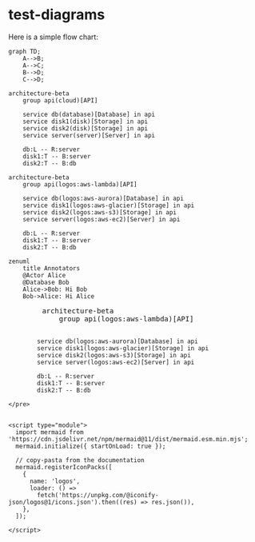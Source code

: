 # test-diagrams

Here is a simple flow chart:

```mermaid
graph TD;
    A-->B;
    A-->C;
    B-->D;
    C-->D;
```

```mermaid
architecture-beta
    group api(cloud)[API]

    service db(database)[Database] in api
    service disk1(disk)[Storage] in api
    service disk2(disk)[Storage] in api
    service server(server)[Server] in api

    db:L -- R:server
    disk1:T -- B:server
    disk2:T -- B:db

```

```mermaid
architecture-beta
    group api(logos:aws-lambda)[API]

    service db(logos:aws-aurora)[Database] in api
    service disk1(logos:aws-glacier)[Storage] in api
    service disk2(logos:aws-s3)[Storage] in api
    service server(logos:aws-ec2)[Server] in api

    db:L -- R:server
    disk1:T -- B:server
    disk2:T -- B:db
```

```mermaid
zenuml
    title Annotators
    @Actor Alice
    @Database Bob
    Alice->Bob: Hi Bob
    Bob->Alice: Hi Alice
```
<html>
  <body>
    <pre class="mermaid">
        architecture-beta
            group api(logos:aws-lambda)[API]

            service db(logos:aws-aurora)[Database] in api
            service disk1(logos:aws-glacier)[Storage] in api
            service disk2(logos:aws-s3)[Storage] in api
            service server(logos:aws-ec2)[Server] in api

            db:L -- R:server
            disk1:T -- B:server
            disk2:T -- B:db

    </pre>


    <script type="module">
      import mermaid from 'https://cdn.jsdelivr.net/npm/mermaid@11/dist/mermaid.esm.min.mjs';
      mermaid.initialize({ startOnLoad: true });
      
      // copy-pasta from the documentation
      mermaid.registerIconPacks([
        {
          name: 'logos',
          loader: () =>
            fetch('https://unpkg.com/@iconify-json/logos@1/icons.json').then((res) => res.json()),
        },
      ]);

    </script>
  </body>
</html>

